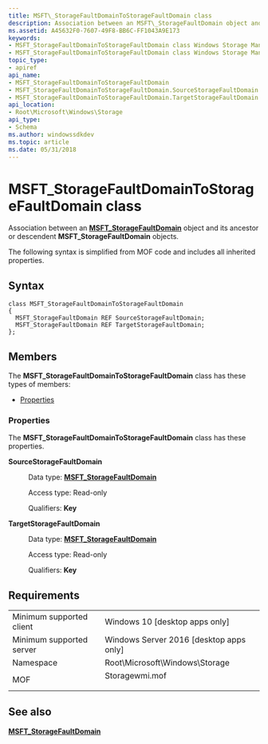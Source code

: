 ```yaml
---
title: MSFT\_StorageFaultDomainToStorageFaultDomain class
description: Association between an MSFT\_StorageFaultDomain object and its ancestor or descendent MSFT\_StorageFaultDomain objects.
ms.assetid: A45632F0-7607-49F8-BB6C-FF1043A9E173
keywords:
- MSFT_StorageFaultDomainToStorageFaultDomain class Windows Storage Management API
- MSFT_StorageFaultDomainToStorageFaultDomain class Windows Storage Management API , described
topic_type:
- apiref
api_name:
- MSFT_StorageFaultDomainToStorageFaultDomain
- MSFT_StorageFaultDomainToStorageFaultDomain.SourceStorageFaultDomain
- MSFT_StorageFaultDomainToStorageFaultDomain.TargetStorageFaultDomain
api_location:
- Root\Microsoft\Windows\Storage
api_type:
- Schema
ms.author: windowssdkdev
ms.topic: article
ms.date: 05/31/2018
---
```


# MSFT\_StorageFaultDomainToStorageFaultDomain class

Association between an [**MSFT\_StorageFaultDomain**](msft-storagefaultdomain.md) object and its ancestor or descendent **MSFT\_StorageFaultDomain** objects.

The following syntax is simplified from MOF code and includes all inherited properties.

## Syntax

``` syntax
class MSFT_StorageFaultDomainToStorageFaultDomain
{
  MSFT_StorageFaultDomain REF SourceStorageFaultDomain;
  MSFT_StorageFaultDomain REF TargetStorageFaultDomain;
};
```

## Members

The **MSFT\_StorageFaultDomainToStorageFaultDomain** class has these types of members:

-   [Properties](#properties)

### Properties

The **MSFT\_StorageFaultDomainToStorageFaultDomain** class has these properties.

<dl> <dt>

**SourceStorageFaultDomain**
</dt> <dd> <dl> <dt>

Data type: **[**MSFT\_StorageFaultDomain**](msft-storagefaultdomain.md)**
</dt> <dt>

Access type: Read-only
</dt> <dt>

Qualifiers: **Key**
</dt> </dl>

</dd> <dt>

**TargetStorageFaultDomain**
</dt> <dd> <dl> <dt>

Data type: **[**MSFT\_StorageFaultDomain**](msft-storagefaultdomain.md)**
</dt> <dt>

Access type: Read-only
</dt> <dt>

Qualifiers: **Key**
</dt> </dl>

</dd> </dl>

## Requirements



|                                     |                                                                                           |
|-------------------------------------|-------------------------------------------------------------------------------------------|
| Minimum supported client<br/> | Windows 10 \[desktop apps only\]<br/>                                               |
| Minimum supported server<br/> | Windows Server 2016 \[desktop apps only\]<br/>                                      |
| Namespace<br/>                | Root\\Microsoft\\Windows\\Storage<br/>                                              |
| MOF<br/>                      | <dl> <dt>Storagewmi.mof</dt> </dl> |



## See also

<dl> <dt>

[**MSFT\_StorageFaultDomain**](msft-storagefaultdomain.md)
</dt> </dl>

 

 






